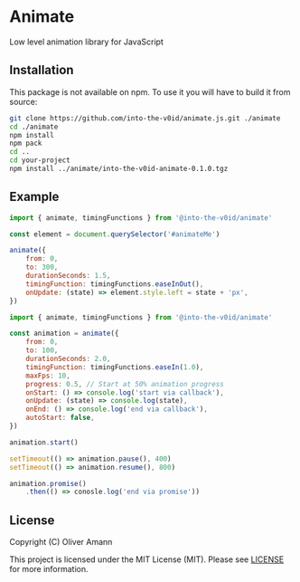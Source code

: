 # Animate

Low level animation library for JavaScript

## Installation

This package is not available on npm. To use it you will have to build it from source:

```bash
git clone https://github.com/into-the-v0id/animate.js.git ./animate
cd ./animate
npm install
npm pack
cd ..
cd your-project
npm install ../animate/into-the-v0id-animate-0.1.0.tgz
```

## Example

```js
import { animate, timingFunctions } from '@into-the-v0id/animate'

const element = document.querySelector('#animateMe')

animate({
    from: 0,
    to: 300,
    durationSeconds: 1.5,
    timingFunction: timingFunctions.easeInOut(),
    onUpdate: (state) => element.style.left = state + 'px',
})
```

```js
import { animate, timingFunctions } from '@into-the-v0id/animate'

const animation = animate({
    from: 0,
    to: 100,
    durationSeconds: 2.0,
    timingFunction: timingFunctions.easeIn(1.0),
    maxFps: 10,
    progress: 0.5, // Start at 50% animation progress
    onStart: () => console.log('start via callback'),
    onUpdate: (state) => console.log(state),
    onEnd: () => console.log('end via callback'),
    autoStart: false,
})

animation.start()

setTimeout(() => animation.pause(), 400)
setTimeout(() => animation.resume(), 800)

animation.promise()
    .then(() => conosle.log('end via promise'))
```

## License

Copyright (C) Oliver Amann

This project is licensed under the MIT License (MIT). Please see [LICENSE](./LICENSE) for more information.
